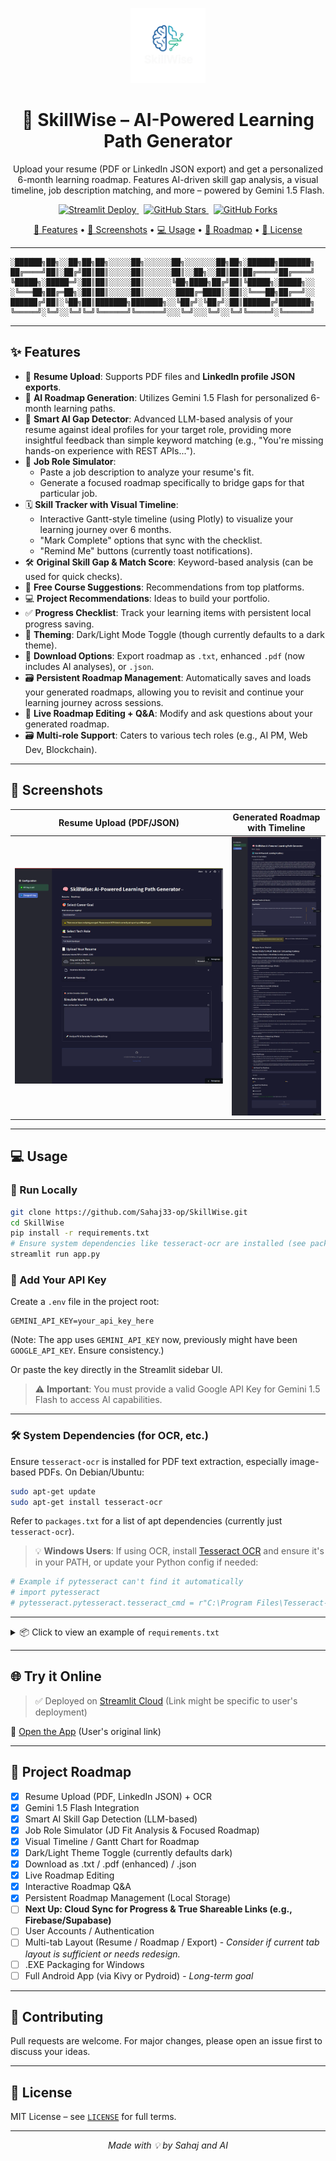 <p align="center">
  <img src="logo.png" width="120" alt="SkillWise Logo"/>
</p>

<h1 align="center">
  🧠 SkillWise – AI-Powered Learning Path Generator
</h1>

<p align="center">
  Upload your resume (PDF or LinkedIn JSON export) and get a personalized 6-month learning roadmap. Features AI-driven skill gap analysis, a visual timeline, job description matching, and more – powered by Gemini 1.5 Flash.
</p>

<p align="center">
  <a href="https://skillwise-sahaj33.streamlit.app/" target="_blank">
    <img src="https://img.shields.io/badge/Deployed%20on-Streamlit-ff4b4b?logo=streamlit" alt="Streamlit Deploy">
  </a>
  &nbsp;
  <a href="https://github.com/Sahaj33-op/SkillWise/stargazers">
    <img src="https://img.shields.io/github/stars/Sahaj33-op/SkillWise?style=social" alt="GitHub Stars">
  </a>
  &nbsp;
  <a href="https://github.com/Sahaj33-op/SkillWise/network/members">
    <img src="https://img.shields.io/github/forks/Sahaj33-op/SkillWise?style=social" alt="GitHub Forks">
  </a>
</p>

<p align="center">
  <a href="#-features">🚀 Features</a> •
  <a href="#-screenshots">📸 Screenshots</a> •
  <a href="#-usage">💻 Usage</a> •
  <a href="#-roadmap">🧰 Roadmap</a> •
  <a href="#-license">📜 License</a>
</p>

---

```
░██████╗██╗░░██╗██╗██╗░░░░░██╗░░░░░░██╗░░░░░░░██╗██╗░██████╗███████╗
██╔════╝██║░██╔╝██║██║░░░░░██║░░░░░░██║░░██╗░░██║██║██╔════╝██╔════╝
╚█████╗░█████═╝░██║██║░░░░░██║░░░░░░╚██╗████╗██╔╝██║╚█████╗░█████╗░░
░╚═══██╗██╔═██╗░██║██║░░░░░██║░░░░░░░████╔═████║░██║░╚═══██╗██╔══╝░░
██████╔╝██║░╚██╗██║███████╗███████╗░░╚██╔╝░╚██╔╝░██║██████╔╝███████╗
╚═════╝░╚═╝░░╚═╝╚═╝╚══════╝╚══════╝░░░╚═╝░░░╚═╝░░╚═╝╚═════╝░╚══════╝
```
---


## ✨ Features

- 📄 **Resume Upload**: Supports PDF files and **LinkedIn profile JSON exports**.
- 🧠 **AI Roadmap Generation**: Utilizes Gemini 1.5 Flash for personalized 6-month learning paths.
- 🎯 **Smart AI Gap Detector**: Advanced LLM-based analysis of your resume against ideal profiles for your target role, providing more insightful feedback than simple keyword matching (e.g., "You're missing hands-on experience with REST APIs...").
- 💼 **Job Role Simulator**:
    - Paste a job description to analyze your resume's fit.
    - Generate a focused roadmap specifically to bridge gaps for that particular job.
- 🗓️ **Skill Tracker with Visual Timeline**:
    - Interactive Gantt-style timeline (using Plotly) to visualize your learning journey over 6 months.
    - "Mark Complete" options that sync with the checklist.
    - "Remind Me" buttons (currently toast notifications).
- 🛠️ **Original Skill Gap & Match Score**: Keyword-based analysis (can be used for quick checks).
- 📝 **Free Course Suggestions**: Recommendations from top platforms.
- 💻 **Project Recommendations**: Ideas to build your portfolio.
- ✅ **Progress Checklist**: Track your learning items with persistent local progress saving.
- 🎨 **Theming**: Dark/Light Mode Toggle (though currently defaults to a dark theme).
- 📂 **Download Options**: Export roadmap as `.txt`, enhanced `.pdf` (now includes AI analyses), or `.json`.
- 🗃️ **Persistent Roadmap Management**: Automatically saves and loads your generated roadmaps, allowing you to revisit and continue your learning journey across sessions.
- 🔄 **Live Roadmap Editing + Q&A**: Modify and ask questions about your generated roadmap.
- 🗃️ **Multi-role Support**: Caters to various tech roles (e.g., AI PM, Web Dev, Blockchain).

---

## 📸 Screenshots



| Resume Upload (PDF/JSON) | Generated Roadmap with Timeline |
|--------------------------|---------------------------------|
| <img src="screenshots/upload.png" alt="Resume Upload" width="100%"/>| <img src="screenshots/roadmap.png" alt="Roadmap" width="100%"/>

---

## 💻 Usage

### 🔧 Run Locally

```bash
git clone https://github.com/Sahaj33-op/SkillWise.git
cd SkillWise
pip install -r requirements.txt
# Ensure system dependencies like tesseract-ocr are installed (see packages.txt or below)
streamlit run app.py
```

### 🔐 Add Your API Key

Create a `.env` file in the project root:

```env
GEMINI_API_KEY=your_api_key_here
```
(Note: The app uses `GEMINI_API_KEY` now, previously might have been `GOOGLE_API_KEY`. Ensure consistency.)

Or paste the key directly in the Streamlit sidebar UI.

> ⚠️ **Important**: You must provide a valid Google API Key for Gemini 1.5 Flash to access AI capabilities.

---

### 🛠️ System Dependencies (for OCR, etc.)

Ensure `tesseract-ocr` is installed for PDF text extraction, especially image-based PDFs.
On Debian/Ubuntu:
```bash
sudo apt-get update
sudo apt-get install tesseract-ocr
```
Refer to `packages.txt` for a list of apt dependencies (currently just `tesseract-ocr`).

> 💡 **Windows Users**: If using OCR, install [Tesseract OCR](https://github.com/UB-Mannheim/tesseract/wiki) and ensure it's in your PATH, or update your Python config if needed:
```python
# Example if pytesseract can't find it automatically
# import pytesseract
# pytesseract.pytesseract.tesseract_cmd = r"C:\Program Files\Tesseract-OCR\tesseract.exe"
```

---

<details>
<summary>📦 Click to view an example of <code>requirements.txt</code></summary>

```
streamlit>=1.32.0
PyMuPDF>=1.23.8
google-generativeai>=0.3.2
pytesseract>=0.3.10
Pillow>=10.2.0
reportlab>=4.1.0
nltk>=3.8.1
python-dotenv>=1.0.1
plotly # For Gantt charts
pandas # Dependency for Plotly in this use case
```
(Ensure your `requirements.txt` file is up-to-date with these.)
</details>

---

## 🌐 Try it Online

> ✅ Deployed on [Streamlit Cloud](https://streamlit.io/cloud) (Link might be specific to user's deployment)

🔗 [Open the App](https://skillwise-sahaj33.streamlit.app/) (User's original link)

---

## 🧰 Project Roadmap

- [x] Resume Upload (PDF, LinkedIn JSON) + OCR
- [x] Gemini 1.5 Flash Integration
- [x] Smart AI Skill Gap Detection (LLM-based)
- [x] Job Role Simulator (JD Fit Analysis & Focused Roadmap)
- [x] Visual Timeline / Gantt Chart for Roadmap
- [x] Dark/Light Theme Toggle (currently defaults dark)
- [x] Download as .txt / .pdf (enhanced) / .json
- [x] Live Roadmap Editing
- [x] Interactive Roadmap Q&A
- [x] Persistent Roadmap Management (Local Storage)
- [ ] **Next Up: Cloud Sync for Progress & True Shareable Links (e.g., Firebase/Supabase)**
- [ ] User Accounts / Authentication
- [ ] Multi-tab Layout (Resume / Roadmap / Export) - *Consider if current tab layout is sufficient or needs redesign.*
- [ ] .EXE Packaging for Windows
- [ ] Full Android App (via Kivy or Pydroid) - *Long-term goal*

---

## 🤝 Contributing

Pull requests are welcome. For major changes, please open an issue first to discuss your ideas.

---

## 📜 License

MIT License – see [`LICENSE`](LICENSE) for full terms.

---

<p align="center"><i>Made with 💡 by Sahaj and AI</i></p>
